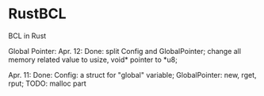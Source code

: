 # RustBCL
BCL in Rust

Global Pointer:
Apr. 12:
  Done:
    split Config and GlobalPointer;
    change all memory related value to usize, void\* pointer to \*u8;

Apr. 11:
  Done:
    Config: a struct for "global" variable;
    GlobalPointer: new, rget, rput;
  TODO:
    malloc part